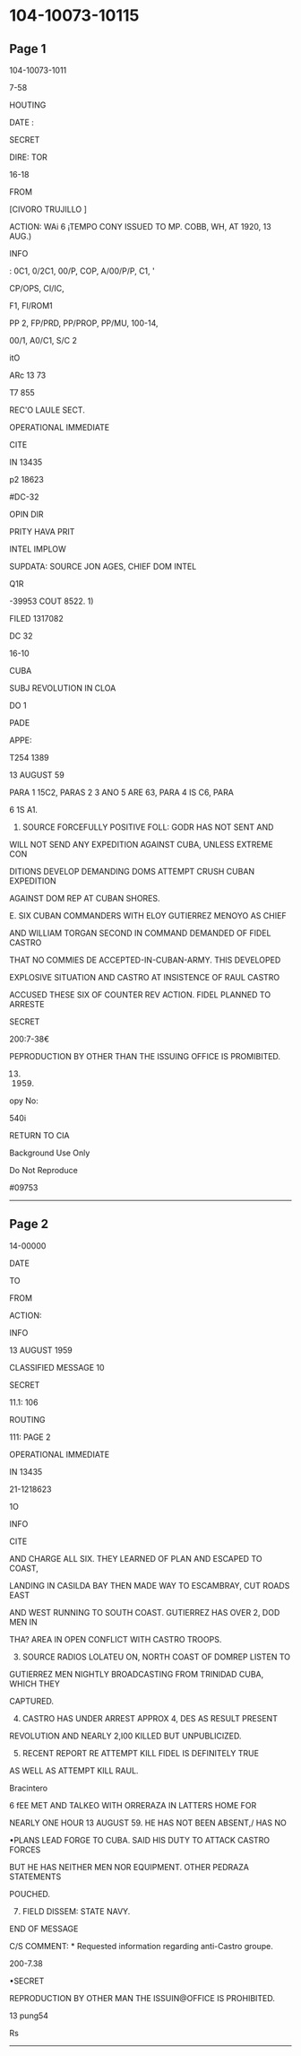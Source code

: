 # 104-10073-10115

## Page 1

104-10073-1011

7-58

HOUTING

DATE :

SECRET

DIRE: TOR

16-18

FROM

[CIVORO TRUJILLO ]

ACTION: WAi 6 ¡TEMPO CONY ISSUED TO MP. COBB, WH, AT 1920, 13 AUG.)

INFO

: 0C1, 0/2C1, 00/P, COP, A/00/P/P, C1, '

CP/OPS, CI/IC,

F1, FI/ROM1

PP 2, FP/PRD, PP/PROP, PP/MU, 100-14,

00/1, A0/C1, S/C 2

itO

ARc 13 73

T7 855

REC'O LAULE SECT.

OPERATIONAL IMMEDIATE

CITE

IN 13435

p2 18623

#DC-32

OPIN DIR

PRITY HAVA PRIT

INTEL IMPLOW

SUPDATA: SOURCE JON AGES, CHIEF DOM INTEL

Q1R

-39953 COUT 8522. 1)

FILED 1317082

DC 32

16-10

CUBA

SUBJ REVOLUTION IN CLOA

DO 1

PADE

APPE:

T254 1389

13 AUGUST 59

PARA 1 15C2, PARAS 2 3 ANO 5 ARE 63, PARA 4 IS C6, PARA

6 1S A1.

1. SOURCE FORCEFULLY POSITIVE FOLL: GODR HAS NOT SENT AND

WILL NOT SEND ANY EXPEDITION AGAINST CUBA, UNLESS EXTREME CON

DITIONS DEVELOP DEMANDING DOMS ATTEMPT CRUSH CUBAN EXPEDITION

AGAINST DOM REP AT CUBAN SHORES.

E. SIX CUBAN COMMANDERS WITH ELOY GUTIERREZ MENOYO AS CHIEF

AND WILLIAM TORGAN SECOND IN COMMAND DEMANDED OF FIDEL CASTRO

THAT NO COMMIES DE ACCEPTED-IN-CUBAN-ARMY. THIS DEVELOPED

EXPLOSIVE SITUATION AND CASTRO AT INSISTENCE OF RAUL CASTRO

ACCUSED THESE SIX OF COUNTER REV ACTION. FIDEL PLANNED TO ARRESTE

SECRET

200:7-38€

PEPRODUCTION BY OTHER THAN THE ISSUING OFFICE IS PROMIBITED.

13. 01959.

opy No:

540i

RETURN TO CIA

Background Use Only

Do Not Reproduce

#09753

---

## Page 2

14-00000

DATE

TO

FROM

ACTION:

INFO

13 AUGUST 1959

CLASSIFIED MESSAGE 10

SECRET

11.1: 106

ROUTING

111: PAGE 2

OPERATIONAL IMMEDIATE

IN 13435

21-1218623

1O

INFO

CITE

AND CHARGE ALL SIX. THEY LEARNED OF PLAN AND ESCAPED TO COAST,

LANDING IN CASILDA BAY THEN MADE WAY TO ESCAMBRAY, CUT ROADS EAST

AND WEST RUNNING TO SOUTH COAST. GUTIERREZ HAS OVER 2, DOD MEN IN

THA? AREA IN OPEN CONFLICT WITH CASTRO TROOPS.

3. SOURCE RADIOS LOLATEU ON, NORTH COAST OF DOMREP LISTEN TO

GUTIERREZ MEN NIGHTLY BROADCASTING FROM TRINIDAD CUBA, WHICH THEY

CAPTURED.

4. CASTRO HAS UNDER ARREST APPROX 4, DES AS RESULT PRESENT

REVOLUTION AND NEARLY 2,I00 KILLED BUT UNPUBLICIZED.

5. RECENT REPORT RE ATTEMPT KILL FIDEL IS DEFINITELY TRUE

AS WELL AS ATTEMPT KILL RAUL.

Bracintero

6 fEE MET AND TALKEO WITH ORRERAZA IN LATTERS HOME FOR

NEARLY ONE HOUR 13 AUGUST 59. HE HAS NOT BEEN ABSENT,/ HAS NO

•PLANS LEAD FORGE TO CUBA. SAID HIS DUTY TO ATTACK CASTRO FORCES

BUT HE HAS NEITHER MEN NOR EQUIPMENT. OTHER PEDRAZA STATEMENTS

POUCHED.

7. FIELD DISSEM: STATE NAVY.

END OF MESSAGE

C/S COMMENT: * Requested information regarding anti-Castro groupe.

200-7.38

•SECRET

REPRODUCTION BY OTHER MAN THE ISSUIN@OFFICE IS PROHIBITED.

13 pung54

Rs

---

